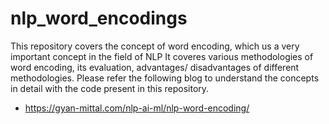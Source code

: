 # nlp_word_encodings
This repository covers the concept of word encoding, which us a very important concept in the field of NLP It coveres various methodologies of word encoding, its evaluation, advantages/ disadvantages of different methodologies. Please refer the following blog to understand the concepts in detail with the code present in this repository.
 - https://gyan-mittal.com/nlp-ai-ml/nlp-word-encoding/
